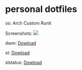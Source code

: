 # personal dotfiles

os: Arch Custom Runit

Screenshots:
![](https://files.catbox.moe/0mv5nw.png)

dwm:
[Dowload](https://snowfag.0xd.workers.dev/Dotfiles/dwm.tar.zst)

st:
[Dowload](https://snowfag.0xd.workers.dev/Dotfiles/st.tar.zst)

slstatus:
[Dowload](https://snowfag.0xd.workers.dev/Dotfiles/dwm.tar.zst)

